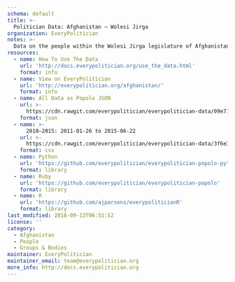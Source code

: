 ```yaml
---
schema: default
title: >-
  Politician Data: Afghanistan — Wolesi Jirga
organization: EveryPolitician
notes: >-
  Data on the people within the Wolesi Jirga legislature of Afghanistan.
resources:
  - name: How To Use The Data
    url: 'http://docs.everypolitician.org/use_the_data.html'
    format: info
  - name: View on EveryPolitician
    url: 'http://everypolitician.org/afghanistan/'
    format: info
  - name: All Data as Popolo JSON
    url: >-
      https://cdn.rawgit.com/everypolitician/everypolitician-data/09e7126bead2a14d28a706a074929404b70a237c/data/Afghanistan/Wolesi_Jirga/ep-popolo-v1.0.json
    format: json
  - name: >-
      2010–2015: 2011-01-26 to 2015-06-22
    url: >-
      https://cdn.rawgit.com/everypolitician/everypolitician-data/3f6e354191b477190dca4272511ddbe4bfc7bead/data/Afghanistan/Wolesi_Jirga/term-2010.csv
    format: csv
  - name: Python
    url: 'https://github.com/everypolitician/everypolitician-popolo-python'
    format: library
  - name: Ruby
    url: 'https://github.com/everypolitician/everypolitician-popolo'
    format: library
  - name: R
    url: 'https://github.com/ajparsons/everypoliticianR'
    format: library
last_modified: 2018-09-13T06:51:52
license: ''
category:
  - Afghanistan
  - People
  - Groups & Bodies
maintainer: EveryPolitician
maintainer_email: team@everypolitician.org
more_info: http://docs.everypolitician.org
---
```

